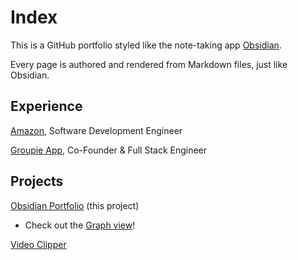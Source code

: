 # Index
This is a GitHub portfolio styled like the note-taking app [Obsidian](https://obsidian.md/).

Every page is authored and rendered from Markdown files, just like Obsidian.

## Experience
[Amazon](/Amazon), Software Development Engineer

[Groupie App](/Groupie), Co-Founder & Full Stack Engineer

## Projects
[Obsidian Portfolio](/Portfolio) (this project)
- Check out the [Graph view](/Graph)!

[Video Clipper](/VideoClipper)